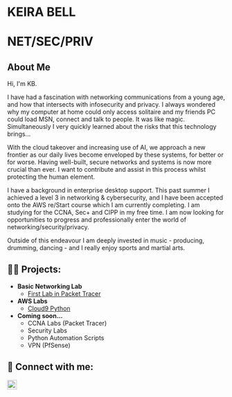 <h1>KEIRA BELL<br/><br/>
  NET/SEC/PRIV</h1>

<h2>About Me</h2>

Hi, I'm KB.

I have had a fascination with networking communications from a young age, and how that intersects with infosecurity and privacy. I always wondered why my computer at home could only access solitaire and my friends PC could load MSN, connect and talk to people. It was like magic. Simultaneously I very quickly learned about the risks that this technology brings...

With the cloud takeover and increasing use of AI, we approach a new frontier as our daily lives become enveloped by these systems, for better or for worse. Having well-built, secure networks and systems is now more crucial than ever. I want to contribute and assist in this process whilst protecting the human element.

I have a background in enterprise desktop support. This past summer I achieved a level 3 in networking & cybersecurity, and I have been accepted onto the AWS re/Start course which I am currently completing. I am studying for the CCNA, Sec+ and CIPP in my free time. I am now looking for opportunities to progress and professionally enter the world of networking/security/privacy.

Outside of this endeavour I am deeply invested in music - producing, drumming, dancing - and I really enjoy sports and martial arts.

<h2>👨‍💻 Projects:</h2>

- <b>Basic Networking Lab</b>
  - [First Lab in Packet Tracer](https://github.com/KBsgitz/firstlabLAN/blob/main/README.md)
- <b>AWS Labs</b>
  - [Cloud9 Python](https://github.com/KBsgitz/cloud9)
- <b>Coming soon...</b>
  - CCNA Labs (Packet Tracer)
  - Security Labs
  - Python Automation Scripts
  - VPN (PfSense)

<h2> 🤳 Connect with me:</h2>

[<img align="left" alt="Keon Bell | LinkedIn" width="22px" src="https://cdn.jsdelivr.net/npm/simple-icons@v3/icons/linkedin.svg" />][linkedin]

[linkedin]: https://www.linkedin.com/in/klblink/
